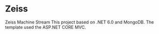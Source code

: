 # Zeiss
Zeiss Machine Stream
This project based on .NET 6.0 and MongoDB.
The template used the ASP.NET CORE MVC.
